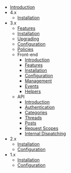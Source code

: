 * [Introduction](introduction.md)
* 4.x
  * [Installation](4.x/installation.md)
* 3.x
  * [Features](3.x/features.md)
  * [Installation](3.x/installation.md)
  * [Upgrading](3.x/upgrading.md)
  * [Configuration](3.x/configuration.md)
  * [Policies](3.x/policies.md)
  * Front-end
    * [Introduction](3.x/front-end/introduction.md)
    * [Features](3.x/front-end/features.md)
    * [Installation](3.x/front-end/installation.md)
    * [Configuration](3.x/front-end/configuration.md)
    * [Management](3.x/front-end/management.md)
    * [Events](3.x/front-end/events.md)
    * [Helpers](3.x/front-end/helpers.md)
  * API
    * [Introduction](3.x/api/introduction.md)
    * [Authentication](3.x/api/authentication.md)
    * [Categories](3.x/api/categories.md)
    * [Threads](3.x/api/threads.md)
    * [Posts](3.x/api/posts.md)
    * [Request Scopes](3.x/api/request-scopes.md)
    * [Internal Dispatching](3.x/api/internal-dispatching.md)
* 2.x
  * [Installation](2.x/installation.md)
  * [Configuration](2.x/configuration.md)
* 1.x
  * [Installation](1.x/installation.md)
  * [Configuration](1.x/configuration.md)
